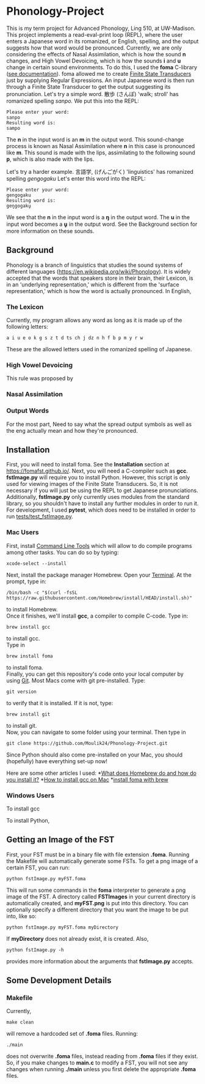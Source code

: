 # Phonology-Project
This is my term project for Advanced Phonology, Ling 510, at UW-Madison. 
This project implements a read-eval-print loop (REPL), where the user enters a Japanese word in its romanized, or English, spelling, and the output suggests how that word would be pronounced. Currently, we are only considering the effects of Nasal Assimilation, which is how the sound **n** changes, and High Vowel Devoicing, which is how the sounds **i** and **u** change in certain sound environments. 
To do this, I used the **foma** C-library ([see documentation](https://code.google.com/archive/p/foma/)). foma allowed me to create [Finite State Transducers](https://en.wikipedia.org/wiki/Finite-state_transducer) just by supplying Regular Expressions. An input Japanese word is then run through a Finite State Transducer to get the output suggesting its pronunciation. 
Let's try a simple word. 散歩 (さんぽ) 'walk; stroll' has romanized spelling *sanpo.* We put this into the REPL:
```
Please enter your word: 
sanpo
Resulting word is: 
sampo
```
The **n** in the input word is an **m** in the output word. This sound-change process is known as Nasal Assimilation where **n** in this case is pronounced like **m**. This sound is made with the lips, assimilating to the following sound **p**, which is also made with the lips.

Let's try a harder example. 言語学, (げんごがく) 'linguistics' has romanized spelling *gengogaku* Let's enter this word into the REPL:
```
Please enter your word: 
gengogaku
Resulting word is: 
geŋgogaku̥
```
We see that the **n** in the input word is a **ŋ** in the output word. The **u** in the input word becomes a **u̥** in the output word. See the Background section for more information on these sounds. 

## Background
Phonology is a branch of linguistics that studies the sound systems of different languages (https://en.wikipedia.org/wiki/Phonology). It is widely accepted that the words that speakers store in their brain, their Lexicon, is in an 'underlying representation,' which is different from the 'surface representation,' which is how the word is actually pronounced. In English,  

### The Lexicon
Currently, my program allows any word as long as it is made up of the following letters:
```
a i u e o k g s z t d ts ch j dz n h f b p m y r w
```
These are the allowed letters used in the romanized spelling of Japanese.

### High Vowel Devoicing
This rule was proposed by 

### Nasal Assimilation

### Output Words
For the most part, 
Need to say what the spread output symbols as well as the eng actually mean and how they're pronounced.

## Installation
First, you will need to install foma. See the **Installation** section at https://fomafst.github.io/. 
Next, you will need a C-compiler such as **gcc**. 
**fstImage.py** will require you to install Python. However, this script is only used for viewing images of the Finite State Transducers. So, it is not necessary if you will just be using the REPL to get Japanese pronunciations. Additionally, **fstImage.py** only currently uses modules from the standard library, so you shouldn't have to install any further modules in order to run it. For development, I used **pytest**, which does need to be installed in order to run [tests/test_fstImage.py](tests/test_fstImage.py).

### Mac Users
First, install [Command Line Tools](https://developer.apple.com/forums/thread/13781#:~:text=They%20allow%20programmers%20to%20compile,prompt%20you%20to%20install%20them.) which will allow to do compile programs among other tasks. You can do so by typing: 
```
xcode-select --install
```
Next, install the package manager Homebrew. Open your [Terminal](https://support.apple.com/guide/terminal/open-or-quit-terminal-apd5265185d-f365-44cb-8b09-71a064a42125/mac#:~:text=Terminal%20for%20me-,Open%20Terminal,%2C%20then%20double%2Dclick%20Terminal.). At the prompt, type in:
```
/bin/bash -c "$(curl -fsSL https://raw.githubusercontent.com/Homebrew/install/HEAD/install.sh)"
```
to install Homebrew. <br>
Once it finishes, we'll install **gcc**, a compiler to compile C-code. Type in:
```
brew install gcc
```
to install gcc. <br>
Type in 
```
brew install foma
```
to install foma. <br>
Finally, you can get this repository's code onto your local computer by using [Git](https://git-scm.com/). Most Macs come with git pre-installed. Type:
```
git version
```
to verify that it is installed. If it is not, type:
```
brew install git
```
to install git. <br>
Now, you can navigate to some folder using your terminal. Then type in 
```
git clone https://github.com/Moulik24/Phonology-Project.git
```
Since Python should also come pre-installed on your Mac, you should (hopefully) have everything set-up now! <br>

Here are some other articles I used:
*[What does Homebrew do and how do you install it?](https://brew.sh/)
*[How to install gcc on Mac](https://osxdaily.com/2023/05/02/how-install-gcc-mac/)
*[install foma with brew](https://formulae.brew.sh/formula/foma)

### Windows Users
To install gcc <br>

To install Python, 

## Getting an Image of the FST
First, your FST must be in a binary file with file extension **.foma**. Running the Makefile will automatically generate some FSTs. To get a png image of a certain FST, you can run:
```
python fstImage.py myFST.foma
```
This will run some commands in the **foma** interpreter to generate a png image of the FST. A directory called **FSTImages** in your current directory is automatically created, and **myFST.png** is put into this directory. You can optionally specify a different directory that you want the image to be put into, like so:
```
python fstImage.py myFST.foma myDirectory
```
If **myDirectory** does not already exist, it is created. 
Also, 
```
python fstImage.py -h
```
provides more information about the arguments that **fstImage.py** accepts.

## Some Development Details
### Makefile
Currently,
```
make clean
```
will remove a hardcoded set of **.foma** files. Running:
```
./main
```
does not overwrite **.foma** files, instead reading from **.foma** files if they exist. So, if you make changes to **main.c** to modify a FST, you will not see any changes when running **./main** unless you first delete the appropriate **.foma** files.